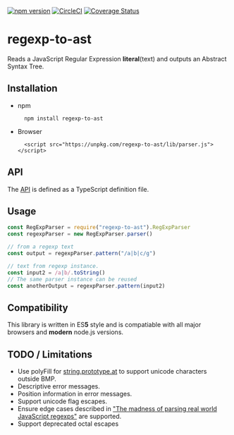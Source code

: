 [![npm version](https://badge.fury.io/js/regexp-to-ast.svg)](https://badge.fury.io/js/regexp-to-ast)
[![CircleCI](https://circleci.com/gh/bd82/regexp-to-ast.svg?style=svg)](https://circleci.com/gh/bd82/regexp-to-ast)
[![Coverage Status](https://coveralls.io/repos/github/bd82/regexp-to-ast/badge.svg?branch=master)](https://coveralls.io/github/bd82/regexp-to-ast?branch=master)

# regexp-to-ast

Reads a JavaScript Regular Expression **literal**(text) and outputs an Abstract Syntax Tree.

## Installation

* npm
  ```
    npm install regexp-to-ast
  ```
* Browser
  ```
    <script src="https://unpkg.com/regexp-to-ast/lib/parser.js"></script>
  ```

## API

The [API](https://github.com/bd82/regexp-to-ast/blob/master/api.d.ts) is defined as a TypeScript definition file.

## Usage
```javascript
const RegExpParser = require("regexp-to-ast").RegExpParser
const regexpParser = new RegExpParser.parser()

// from a regexp text
const output = regexpParser.pattern("/a|b|c/g")

// text from regexp instance.
const input2 = /a|b/.toString()
// The same parser instance can be reused
const anotherOutput = regexpParser.pattern(input2)
```

## Compatibility

This library is written in ES**5** style and is compatiable with all major browsers and **modern** node.js versions.

## TODO / Limitations

* Use polyFill for [string.prototype.at](https://github.com/mathiasbynens/String.prototype.at)
  to support unicode characters outside BMP.
* Descriptive error messages.
* Position information in error messages.
* Support unicode flag escapes.
* Ensure edge cases described in ["The madness of parsing real world JavaScript regexps"](https://hackernoon.com/the-madness-of-parsing-real-world-javascript-regexps-d9ee336df983) are supported.
* Support deprecated octal escapes
